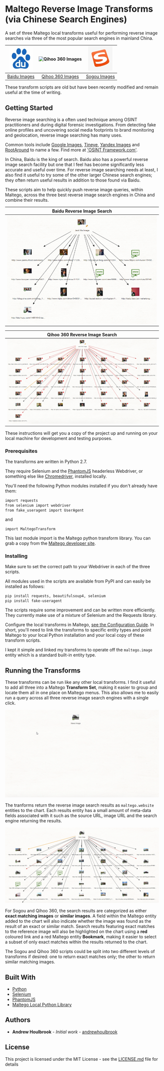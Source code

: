 # Maltego Reverse Image Transforms (via Chinese Search Engines)

A set of three Maltego local transforms useful for performing reverse image searches via three of the most popular search engines in mainland China. 

![Baidu Images](/doc/baidu.jpg)            | ![Qihoo 360 Images](/doc/s0360.jpg)       | ![Sogou Images](/doc/sogou.jpg)           |  
:-----------------------------------------:|:-----------------------------------------:|:-----------------------------------------:|
[Baidu Images](https://images.baidu.com/)  | [Qihoo 360 Images](http://images.so.com/) | [Sogou Images](https://image.sogou.com/)  |

These transform scripts are old but have been recently modified and remain useful at the time of writing.  

## Getting Started

Reverse image searching is a often used technique among OSINT practitioners and during digital forensic investigations. From detecting fake online profiles and uncovering social media footprints to brand monitoring and geolocation, reverse image searching has many uses.  

Common tools include [Google Images](http://images.google.com), [Tineye](https://www.tineye.com), [Yandex Images](https://yandex.ru/images/) and [RootAround](http://rootabout.com/) to name a few. Find more at ['OSINT Framework.com'](https://osintframework.com/). 

In China, Baidu is the king of search. Baidu also has a powerful reverse image search facility but one that I feel has become significantly less accurate and useful over time. For reverse image searching needs at least, I also find it useful to try some of the other larger Chinese search engines; they often return useful results in addition to those found via Baidu. 

These scripts aim to help quickly push reverse image queries, within Maltego, across the three best reverse image search engines in China and combine their results.  

Baidu Reverse Image Search                        |
:------------------------------------------------:|
![Baidu - Jack Ma Test Image](/doc/jack_baidu.png)|

Qihoo 360 Reverse Image Search                    |
:------------------------------------------------:|
![360 - Jack Ma Test Image](/doc/jack_360.png)    |

These instructions will get you a copy of the project up and running on your local machine for development and testing purposes.

### Prerequisites

The transforms are written in Python 2.7.

They require Selenium and the [PhantomJS](http://phantomjs.org/) headerless Webdriver, or something else like [Chromedriver](https://sites.google.com/a/chromium.org/chromedriver/), installed locally.  

You'll need the following Python modules installed if you don't already have them:

```
import requests
from selenium import webdriver
from fake_useragent import UserAgent
```
and

```
import MaltegoTransform
```

This last module import is the Maltego python transform library. You can grab a copy from the [Maltego developer site](https://docs.maltego.com/helpdesk/attachments/2015007304961). 

### Installing

Make sure to set the correct path to your Webdriver in each of the three scripts.

All modules used in the scripts are available from PyPI and can easily be installed as follows:

```
pip install requests, beautifulsoup4, selenium
pip install fake-useragent
```

The scripts require some improvement and can be written more efficiently. They currently make use of a mixture of Selenium and the Requests library. 

Configure the local transforms in Maltego, [see the Configuration Guide](https://docs.maltego.com/support/solutions/articles/15000010781-local-transforms). In short, you'll need to link the transforms to specific entity types and point Maltego to your local Python installation and your local copy of these transform scripts. 

I kept it simple and linked my transforms to operate off the ```maltego.image``` entity which is a standard built-in entity type. 

## Running the Transforms

These transforms can be run like any other local transforms. I find it useful to add all three into a Maltego **Transform Set**, making it easier to group and locate them all in one place on Maltego menus. This also allows me to easily run a query across all three reverse image search engines with a single click.  

<p align="center">
  <img src="/doc/news_image1.gif"/>
</p>

The tranforms return the reverse image search results as ```maltego.website``` entities to the chart. Each results entity has a small amount of meta-data fields associated with it such as the source URL, image URL and the search engine returning the results.

<p align="center">
  <img src="/doc/news_image2.gif"/>
</p>

For Sogou and Qihoo 360, the search results are categorized as either **exact matching images** or **similar images**. A field within the Maltego entity added to the chart will also indicate whether the image was found as the result of an exact or similar match. Search results featuring exact matches to the reference image will also be highlighted on the chart using a **red** coloured link and a red Maltego entity **Bookmark**, making it easier to select a subset of only exact matches within the results returned to the chart. 

The Sogou and Qihoo 360 scripts could be split into two different levels of transforms if desired: one to return exact matches only; the other to return similar matching images.  

## Built With

* [Python](http://www.python.org)
* [Selenium](https://www.seleniumhq.org/)
* [PhantomJS](http://phantomjs.org/)
* [Maltego Local Python Library](https://docs.maltego.com/support/solutions/articles/15000019558-python-local-library-reference)

## Authors

* **Andrew Houlbrook** - *Initial work* - [andrewhoulbrook](https://github.com/andrewhoulbrook)

## License

This project is licensed under the MIT License - see the [LICENSE.md](LICENSE.md) file for details